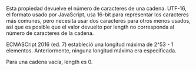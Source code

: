 Esta propiedad devuelve el número de caracteres de una cadena. UTF-16, el formato usado por JavaScript, usa 16-bit para representar los caracteres más comunes, pero necesita usar dos caracteres para otros menos usados, así que es posible que el valor devuelto por length no corresponda al número de caracteres de la cadena.

ECMASCript 2016 (ed. 7) estableció una longitud máxima de 2^53 - 1 elementos. Anteriormente, ninguna longitud máxima era especificada. 

Para una cadena vacía, length es 0.